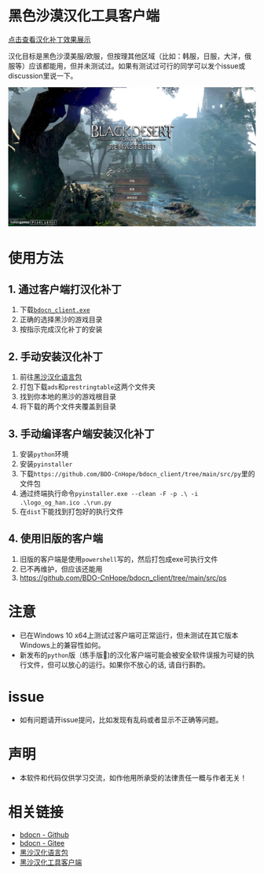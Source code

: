 # 黑色沙漠汉化工具客户端
[点击查看汉化补丁效果展示](SHOW_SC.md)

汉化目标是黑色沙漠美服/欧服，但按理其他区域（比如：韩服，日服，大洋，俄服等）应该都能用，但并未测试过。如果有测试过可行的同学可以发个issue或discussion里说一下。

![image](./images/cn1.PNG)

# 使用方法
## 1. 通过客户端打汉化补丁
1. 下载[`bdocn_client.exe`](https://github.com/BDO-CnHope/bdocn_client/raw/main/bdocn_client.exe)
2. 正确的选择黑沙的游戏目录
3. 按指示完成汉化补丁的安装
## 2. 手动安装汉化补丁
1. 前往[黑沙汉化语言包](https://github.com/BDO-CnHope/bdocn)
2. 打包下载`ads`和`prestringtable`这两个文件夹
3. 找到你本地的黑沙的游戏根目录
4. 将下载的两个文件夹覆盖到目录
## 3. 手动编译客户端安装汉化补丁
1. 安装`python`环境
2. 安装`pyinstaller`
3. 下载`https://github.com/BDO-CnHope/bdocn_client/tree/main/src/py`里的文件包
4. 通过终端执行命令`pyinstaller.exe --clean -F -p .\ -i .\logo_og_han.ico .\run.py`
5. 在`dist`下能找到打包好的执行文件
## 4. 使用旧版的客户端
1. 旧版的客户端是使用`powershell`写的，然后打包成exe可执行文件
2. 已不再维护，但应该还能用
3. https://github.com/BDO-CnHope/bdocn_client/tree/main/src/ps

# 注意
- 已在Windows 10 x64上测试过客户端可正常运行，但未测试在其它版本Windows上的兼容性如何。
- 新发布的`python`版（练手版🙈)的汉化客户端可能会被安全软件误报为可疑的执行文件，但可以放心的运行。如果你不放心的话, 请自行斟酌。

# issue
- 如有问题请开issue提问，比如发现有乱码或者显示不正确等问题。

# 声明
- 本软件和代码仅供学习交流，如作他用所承受的法律责任一概与作者无关！

# 相关链接
- [bdocn - Github](https://github.com/BDO-CnHope/bdocn)
- [bdocn - Gitee](https://gitee.com/bdo-cnhope/bdocn)
- [黑沙汉化语言包](https://github.com/BDO-CnHope/bdocn)
- [黑沙汉化工具客户端](https://github.com/BDO-CnHope/bdocn_client)

